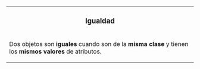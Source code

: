 <table id="card">
    <tr>
        <td align="center">
            <h3>Igualdad</h3>
        </td>
    </tr>
    <tr>
        <td>
            <p>Dos objetos son <b>iguales</b> cuando son de la <b>misma clase</b> y tienen los <b>mismos valores</b> de atributos.</p>
            <p></p>
        </td>
    </tr>
</table>

